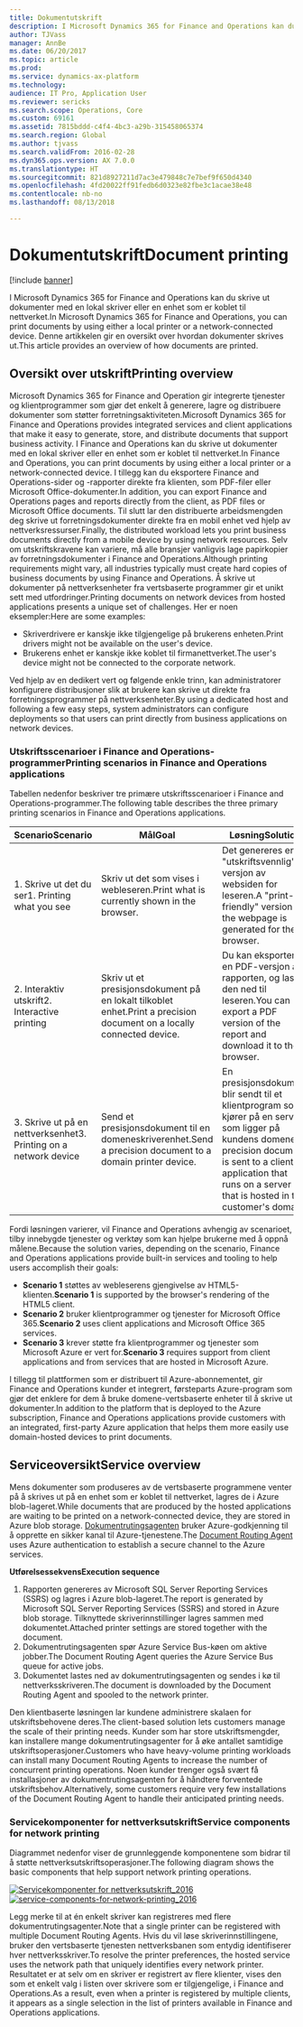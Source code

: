 ```yaml
---
title: Dokumentutskrift
description: I Microsoft Dynamics 365 for Finance and Operations kan du skrive ut dokumenter med en lokal skriver eller en enhet som er koblet til nettverket. Denne artikkelen gir en oversikt over hvordan dokumenter skrives ut.
author: TJVass
manager: AnnBe
ms.date: 06/20/2017
ms.topic: article
ms.prod: 
ms.service: dynamics-ax-platform
ms.technology: 
audience: IT Pro, Application User
ms.reviewer: sericks
ms.search.scope: Operations, Core
ms.custom: 69161
ms.assetid: 7815bddd-c4f4-4bc3-a29b-315458065374
ms.search.region: Global
ms.author: tjvass
ms.search.validFrom: 2016-02-28
ms.dyn365.ops.version: AX 7.0.0
ms.translationtype: HT
ms.sourcegitcommit: 821d8927211d7ac3e479848c7e7bef9f650d4340
ms.openlocfilehash: 4fd20022ff91fedb6d0323e82fbe3c1acae38e48
ms.contentlocale: nb-no
ms.lasthandoff: 08/13/2018

---
```


# <a name="document-printing"></a><span data-ttu-id="d8977-104">Dokumentutskrift</span><span class="sxs-lookup"><span data-stu-id="d8977-104">Document printing</span></span>

[!include [banner](../includes/banner.md)]

<span data-ttu-id="d8977-105">I Microsoft Dynamics 365 for Finance and Operations kan du skrive ut dokumenter med en lokal skriver eller en enhet som er koblet til nettverket.</span><span class="sxs-lookup"><span data-stu-id="d8977-105">In Microsoft Dynamics 365 for Finance and Operations, you can print documents by using either a local printer or a network-connected device.</span></span> <span data-ttu-id="d8977-106">Denne artikkelen gir en oversikt over hvordan dokumenter skrives ut.</span><span class="sxs-lookup"><span data-stu-id="d8977-106">This article provides an overview of how documents are printed.</span></span>

## <a name="printing-overview"></a><span data-ttu-id="d8977-107">Oversikt over utskrift</span><span class="sxs-lookup"><span data-stu-id="d8977-107">Printing overview</span></span>

<span data-ttu-id="d8977-108">Microsoft Dynamics 365 for Finance and Operation gir integrerte tjenester og klientprogrammer som gjør det enkelt å generere, lagre og distribuere dokumenter som støtter forretningsaktiviteten.</span><span class="sxs-lookup"><span data-stu-id="d8977-108">Microsoft Dynamics 365 for Finance and Operations provides integrated services and client applications that make it easy to generate, store, and distribute documents that support business activity.</span></span> <span data-ttu-id="d8977-109">I Finance and Operations kan du skrive ut dokumenter med en lokal skriver eller en enhet som er koblet til nettverket.</span><span class="sxs-lookup"><span data-stu-id="d8977-109">In Finance and Operations, you can print documents by using either a local printer or a network-connected device.</span></span> <span data-ttu-id="d8977-110">I tillegg kan du eksportere Finance and Operations-sider og -rapporter direkte fra klienten, som PDF-filer eller Microsoft Office-dokumenter.</span><span class="sxs-lookup"><span data-stu-id="d8977-110">In addition, you can export Finance and Operations pages and reports directly from the client, as PDF files or Microsoft Office documents.</span></span> <span data-ttu-id="d8977-111">Til slutt lar den distribuerte arbeidsmengden deg skrive ut forretningsdokumenter direkte fra en mobil enhet ved hjelp av nettverksressurser.</span><span class="sxs-lookup"><span data-stu-id="d8977-111">Finally, the distributed workload lets you print business documents directly from a mobile device by using network resources.</span></span> <span data-ttu-id="d8977-112">Selv om utskriftskravene kan variere, må alle bransjer vanligvis lage papirkopier av forretningsdokumenter i Finance and Operations.</span><span class="sxs-lookup"><span data-stu-id="d8977-112">Although printing requirements might vary, all industries typically must create hard copies of business documents by using Finance and Operations.</span></span> <span data-ttu-id="d8977-113">Å skrive ut dokumenter på nettverksenheter fra vertsbaserte programmer gir et unikt sett med utfordringer.</span><span class="sxs-lookup"><span data-stu-id="d8977-113">Printing documents on network devices from hosted applications presents a unique set of challenges.</span></span> <span data-ttu-id="d8977-114">Her er noen eksempler:</span><span class="sxs-lookup"><span data-stu-id="d8977-114">Here are some examples:</span></span>

- <span data-ttu-id="d8977-115">Skriverdrivere er kanskje ikke tilgjengelige på brukerens enheten.</span><span class="sxs-lookup"><span data-stu-id="d8977-115">Print drivers might not be available on the user's device.</span></span>
- <span data-ttu-id="d8977-116">Brukerens enhet er kanskje ikke koblet til firmanettverket.</span><span class="sxs-lookup"><span data-stu-id="d8977-116">The user's device might not be connected to the corporate network.</span></span>

<span data-ttu-id="d8977-117">Ved hjelp av en dedikert vert og følgende enkle trinn, kan administratorer konfigurere distribusjoner slik at brukere kan skrive ut direkte fra forretningsprogrammer på nettverksenheter.</span><span class="sxs-lookup"><span data-stu-id="d8977-117">By using a dedicated host and following a few easy steps, system administrators can configure deployments so that users can print directly from business applications on network devices.</span></span>

### <a name="printing-scenarios-in-finance-and-operations-applications"></a><span data-ttu-id="d8977-118">Utskriftsscenarioer i Finance and Operations-programmer</span><span class="sxs-lookup"><span data-stu-id="d8977-118">Printing scenarios in Finance and Operations applications</span></span>

<span data-ttu-id="d8977-119">Tabellen nedenfor beskriver tre primære utskriftsscenarioer i Finance and Operations-programmer.</span><span class="sxs-lookup"><span data-stu-id="d8977-119">The following table describes the three primary printing scenarios in Finance and Operations applications.</span></span>

| <span data-ttu-id="d8977-120">Scenario</span><span class="sxs-lookup"><span data-stu-id="d8977-120">Scenario</span></span>                        | <span data-ttu-id="d8977-121">Mål</span><span class="sxs-lookup"><span data-stu-id="d8977-121">Goal</span></span>                                                      | <span data-ttu-id="d8977-122">Løsning</span><span class="sxs-lookup"><span data-stu-id="d8977-122">Solution</span></span> |
|---------------------------------|-----------------------------------------------------------|----------|
| <span data-ttu-id="d8977-123">1. Skrive ut det du ser</span><span class="sxs-lookup"><span data-stu-id="d8977-123">1. Printing what you see</span></span>        | <span data-ttu-id="d8977-124">Skriv ut det som vises i webleseren.</span><span class="sxs-lookup"><span data-stu-id="d8977-124">Print what is currently shown in the browser.</span></span>             | <span data-ttu-id="d8977-125">Det genereres en "utskriftsvennlig" versjon av websiden for leseren.</span><span class="sxs-lookup"><span data-stu-id="d8977-125">A "print-friendly" version of the webpage is generated for the browser.</span></span> |
| <span data-ttu-id="d8977-126">2. Interaktiv utskrift</span><span class="sxs-lookup"><span data-stu-id="d8977-126">2. Interactive printing</span></span>         | <span data-ttu-id="d8977-127">Skriv ut et presisjonsdokument på en lokalt tilkoblet enhet.</span><span class="sxs-lookup"><span data-stu-id="d8977-127">Print a precision document on a locally connected device.</span></span> | <span data-ttu-id="d8977-128">Du kan eksportere en PDF-versjon av rapporten, og laste den ned til leseren.</span><span class="sxs-lookup"><span data-stu-id="d8977-128">You can export a PDF version of the report and download it to the browser.</span></span> |
| <span data-ttu-id="d8977-129">3. Skrive ut på en nettverksenhet</span><span class="sxs-lookup"><span data-stu-id="d8977-129">3. Printing on a network device</span></span> | <span data-ttu-id="d8977-130">Send et presisjonsdokument til en domeneskriverenhet.</span><span class="sxs-lookup"><span data-stu-id="d8977-130">Send a precision document to a domain printer device.</span></span>     | <span data-ttu-id="d8977-131">En presisjonsdokument blir sendt til et klientprogram som kjører på en server som ligger på kundens domene.</span><span class="sxs-lookup"><span data-stu-id="d8977-131">A precision document is sent to a client application that runs on a server that is hosted in the customer's domain.</span></span> |

<span data-ttu-id="d8977-132">Fordi løsningen varierer, vil Finance and Operations avhengig av scenarioet, tilby innebygde tjenester og verktøy som kan hjelpe brukerne med å oppnå målene.</span><span class="sxs-lookup"><span data-stu-id="d8977-132">Because the solution varies, depending on the scenario, Finance and Operations applications provide built-in services and tooling to help users accomplish their goals:</span></span>

- <span data-ttu-id="d8977-133">**Scenario 1** støttes av webleserens gjengivelse av HTML5-klienten.</span><span class="sxs-lookup"><span data-stu-id="d8977-133">**Scenario 1** is supported by the browser's rendering of the HTML5 client.</span></span>
- <span data-ttu-id="d8977-134">**Scenario 2** bruker klientprogrammer og tjenester for Microsoft Office 365.</span><span class="sxs-lookup"><span data-stu-id="d8977-134">**Scenario 2** uses client applications and Microsoft Office 365 services.</span></span>
- <span data-ttu-id="d8977-135">**Scenario 3** krever støtte fra klientprogrammer og tjenester som Microsoft Azure er vert for.</span><span class="sxs-lookup"><span data-stu-id="d8977-135">**Scenario 3** requires support from client applications and from services that are hosted in Microsoft Azure.</span></span>

<span data-ttu-id="d8977-136">I tillegg til plattformen som er distribuert til Azure-abonnementet, gir Finance and Operations kunder et integrert, førsteparts Azure-program som gjør det enklere for dem å bruke domene-vertsbaserte enheter til å skrive ut dokumenter.</span><span class="sxs-lookup"><span data-stu-id="d8977-136">In addition to the platform that is deployed to the Azure subscription, Finance and Operations applications provide customers with an integrated, first-party Azure application that helps them more easily use domain-hosted devices to print documents.</span></span>

## <a name="service-overview"></a><span data-ttu-id="d8977-137">Serviceoversikt</span><span class="sxs-lookup"><span data-stu-id="d8977-137">Service overview</span></span>
<span data-ttu-id="d8977-138">Mens dokumenter som produseres av de vertsbaserte programmene venter på å skrives ut på en enhet som er koblet til nettverket, lagres de i Azure blob-lageret.</span><span class="sxs-lookup"><span data-stu-id="d8977-138">While documents that are produced by the hosted applications are waiting to be printed on a network-connected device, they are stored in Azure blob storage.</span></span> <span data-ttu-id="d8977-139">[Dokumentrutingsagenten](install-document-routing-agent.md) bruker Azure-godkjenning til å opprette en sikker kanal til Azure-tjenestene.</span><span class="sxs-lookup"><span data-stu-id="d8977-139">The [Document Routing Agent](install-document-routing-agent.md) uses Azure authentication to establish a secure channel to the Azure services.</span></span>

<span data-ttu-id="d8977-140">**Utførelsessekvens**</span><span class="sxs-lookup"><span data-stu-id="d8977-140">**Execution sequence**</span></span>

1. <span data-ttu-id="d8977-141">Rapporten genereres av Microsoft SQL Server Reporting Services (SSRS) og lagres i Azure blob-lageret.</span><span class="sxs-lookup"><span data-stu-id="d8977-141">The report is generated by Microsoft SQL Server Reporting Services (SSRS) and stored in Azure blob storage.</span></span> <span data-ttu-id="d8977-142">Tilknyttede skriverinnstillinger lagres sammen med dokumentet.</span><span class="sxs-lookup"><span data-stu-id="d8977-142">Attached printer settings are stored together with the document.</span></span>
2. <span data-ttu-id="d8977-143">Dokumentrutingsagenten spør Azure Service Bus-køen om aktive jobber.</span><span class="sxs-lookup"><span data-stu-id="d8977-143">The Document Routing Agent queries the Azure Service Bus queue for active jobs.</span></span>
3. <span data-ttu-id="d8977-144">Dokumentet lastes ned av dokumentrutingsagenten og sendes i kø til nettverksskriveren.</span><span class="sxs-lookup"><span data-stu-id="d8977-144">The document is downloaded by the Document Routing Agent and spooled to the network printer.</span></span>

<span data-ttu-id="d8977-145">Den klientbaserte løsningen lar kundene administrere skalaen for utskriftsbehovene deres.</span><span class="sxs-lookup"><span data-stu-id="d8977-145">The client-based solution lets customers manage the scale of their printing needs.</span></span> <span data-ttu-id="d8977-146">Kunder som har store utskriftsmengder, kan installere mange dokumentrutingsagenter for å øke antallet samtidige utskriftsoperasjoner.</span><span class="sxs-lookup"><span data-stu-id="d8977-146">Customers who have heavy-volume printing workloads can install many Document Routing Agents to increase the number of concurrent printing operations.</span></span> <span data-ttu-id="d8977-147">Noen kunder trenger også svært få installasjoner av dokumentrutingsagenten for å håndtere forventede utskriftsbehov.</span><span class="sxs-lookup"><span data-stu-id="d8977-147">Alternatively, some customers require very few installations of the Document Routing Agent to handle their anticipated printing needs.</span></span>

### <a name="service-components-for-network-printing"></a><span data-ttu-id="d8977-148">Servicekomponenter for nettverksutskrift</span><span class="sxs-lookup"><span data-stu-id="d8977-148">Service components for network printing</span></span>

<span data-ttu-id="d8977-149">Diagrammet nedenfor viser de grunnleggende komponentene som bidrar til å støtte nettverksutskriftsoperasjoner.</span><span class="sxs-lookup"><span data-stu-id="d8977-149">The following diagram shows the basic components that help support network printing operations.</span></span>

<span data-ttu-id="d8977-150">[![Servicekomponenter for nettverksutskrift\_2016](./media/service-components-for-network-printing_2016.png)](./media/service-components-for-network-printing_2016.png)</span><span class="sxs-lookup"><span data-stu-id="d8977-150">[![service-components-for-network-printing\_2016](./media/service-components-for-network-printing_2016.png)](./media/service-components-for-network-printing_2016.png)</span></span>

<span data-ttu-id="d8977-151">Legg merke til at én enkelt skriver kan registreres med flere dokumentrutingsagenter.</span><span class="sxs-lookup"><span data-stu-id="d8977-151">Note that a single printer can be registered with multiple Document Routing Agents.</span></span> <span data-ttu-id="d8977-152">Hvis du vil løse skriverinnstillingene, bruker den vertsbaserte tjenesten nettverksbanen som entydig identifiserer hver nettverksskriver.</span><span class="sxs-lookup"><span data-stu-id="d8977-152">To resolve the printer preferences, the hosted service uses the network path that uniquely identifies every network printer.</span></span> <span data-ttu-id="d8977-153">Resultatet er at selv om en skriver er registrert av flere klienter, vises den som et enkelt valg i listen over skrivere som er tilgjengelige, i Finance and Operations.</span><span class="sxs-lookup"><span data-stu-id="d8977-153">As a result, even when a printer is registered by multiple clients, it appears as a single selection in the list of printers available in Finance and Operations applications.</span></span>

